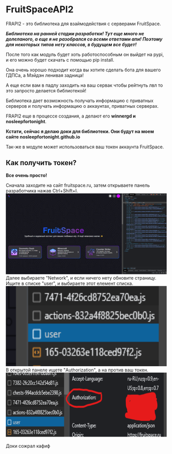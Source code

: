 # FruitSpaceAPI2
FRAPI2 - это библиотека для взаймодействия с серверами FruitSpace.

***Библиотека на ранней стадии разработки! Тут еще много не долеланого, а еще я не разобрался со всеми ответами апи! Поэтому для некоторых типов нету классов, в будущем все будет!***

После того как модуль будет хоть работоспособным он выйдет на pypi, и его можно будет скачать с помощью pip install.

Она очень хорошо подходит когда вы хотите сделать бота для вашего ГДПСа, а Мэйдэн ленивая задница!

А еще если вам в падлу заходить на ваш сервак чтобы рейтнуть лвл то это запросто делается библиотекой!

Библиотека дает возможность получать информацию с приватных серверов и получать информацию о аккаунтах, приватных серверах.

FRAPI2 еще в процессе создания, а делают его **winnergd и nosleepfortonight**.

**Кстати, сейчас я делаю доки для библиотеки. Они будут на моем сайте nosleepfortonight.github.io**

Так-же в модуле может использоваться ваш токен аккаунта FruitSpace.

## Как получить токен?

**Все очень просто!**

Сначала заходите на сайт fruitspace.ru, затем открываете панель разработчика нажав Ctrl+Shift+I.<br>
<img src="imgs/Снимок экрана 2023-10-20 163655.png"></img>
<br>
Далее выбираете "Network", и если ничего нету обновите страницу.
Ищите в списке "user", и выбираете этот елемент списка.<br>
<img src="imgs/Снимок экрана 2023-10-20 164016.png" style="width:600px; height:250px;"></img>
<br>
В открытой панеле ищете "Authorization", а на против ваш токен.
<br>
<img src="imgs/Снимок экрана 2023-10-20 164336.png" style="width:600px; height:200px;"></img>
<br><br>Доки сожрал кафиф
